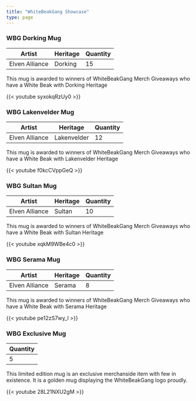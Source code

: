 ```yaml
---
title: "WhiteBeakGang Showcase"
type: page
---
```


### WBG Dorking Mug

| Artist           | Heritage  | Quantity |
| ---------------- | --------- | -------- |
| Elven Alliance   | Dorking   | 15       |

This mug is awarded to winners of WhiteBeakGang Merch Giveaways who have a White Beak with Dorking Heritage

{{< youtube syxokqRzUy0 >}}

### WBG Lakenvelder Mug

| Artist           | Heritage    | Quantity |
| ---------------- | ----------- | -------- |
| Elven Alliance   | Lakenvelder | 12       |

This mug is awarded to winners of WhiteBeakGang Merch Giveaways who have a White Beak with Lakenvelder Heritage

{{< youtube f0kcCVppGeQ >}}

### WBG Sultan Mug

| Artist           | Heritage  | Quantity |
| ---------------- | --------- | -------- |
| Elven Alliance   | Sultan    | 10       |

This mug is awarded to winners of WhiteBeakGang Merch Giveaways who have a White Beak with Sultan Heritage

{{< youtube xqkM9WBe4c0 >}}

### WBG Serama Mug

| Artist           | Heritage  | Quantity |
| ---------------- | --------- | -------- |
| Elven Alliance   | Serama    | 8        |

This mug is awarded to winners of WhiteBeakGang Merch Giveaways who have a White Beak with Serama Heritage

{{< youtube pe12zS7wy_I >}}

### WBG Exclusive Mug

| Quantity |
| -------- |
| 5        |

This limited edition mug is an exclusive merchanside item with few in existence. It is a golden mug displaying the WhiteBeakGang logo proudly.

{{< youtube 28L21NXU2gM >}}
